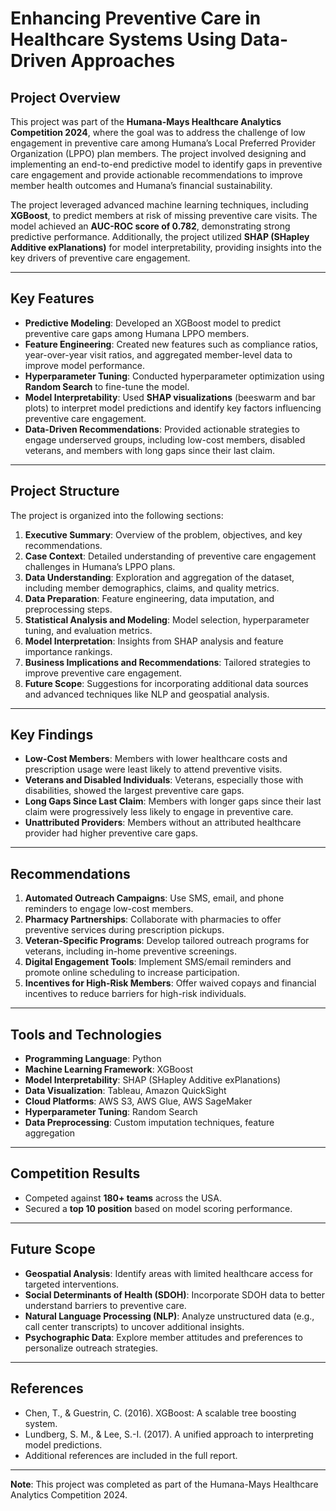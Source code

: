 # Enhancing Preventive Care in Healthcare Systems Using Data-Driven Approaches

## Project Overview
This project was part of the **Humana-Mays Healthcare Analytics Competition 2024**, where the goal was to address the challenge of low engagement in preventive care among Humana’s Local Preferred Provider Organization (LPPO) plan members. The project involved designing and implementing an end-to-end predictive model to identify gaps in preventive care engagement and provide actionable recommendations to improve member health outcomes and Humana’s financial sustainability.

The project leveraged advanced machine learning techniques, including **XGBoost**, to predict members at risk of missing preventive care visits. The model achieved an **AUC-ROC score of 0.782**, demonstrating strong predictive performance. Additionally, the project utilized **SHAP (SHapley Additive exPlanations)** for model interpretability, providing insights into the key drivers of preventive care engagement.

---

## Key Features
- **Predictive Modeling**: Developed an XGBoost model to predict preventive care gaps among Humana LPPO members.
- **Feature Engineering**: Created new features such as compliance ratios, year-over-year visit ratios, and aggregated member-level data to improve model performance.
- **Hyperparameter Tuning**: Conducted hyperparameter optimization using **Random Search** to fine-tune the model.
- **Model Interpretability**: Used **SHAP visualizations** (beeswarm and bar plots) to interpret model predictions and identify key factors influencing preventive care engagement.
- **Data-Driven Recommendations**: Provided actionable strategies to engage underserved groups, including low-cost members, disabled veterans, and members with long gaps since their last claim.

---

## Project Structure
The project is organized into the following sections:

1. **Executive Summary**: Overview of the problem, objectives, and key recommendations.
2. **Case Context**: Detailed understanding of preventive care engagement challenges in Humana’s LPPO plans.
3. **Data Understanding**: Exploration and aggregation of the dataset, including member demographics, claims, and quality metrics.
4. **Data Preparation**: Feature engineering, data imputation, and preprocessing steps.
5. **Statistical Analysis and Modeling**: Model selection, hyperparameter tuning, and evaluation metrics.
6. **Model Interpretation**: Insights from SHAP analysis and feature importance rankings.
7. **Business Implications and Recommendations**: Tailored strategies to improve preventive care engagement.
8. **Future Scope**: Suggestions for incorporating additional data sources and advanced techniques like NLP and geospatial analysis.

---

## Key Findings
- **Low-Cost Members**: Members with lower healthcare costs and prescription usage were least likely to attend preventive visits.
- **Veterans and Disabled Individuals**: Veterans, especially those with disabilities, showed the largest preventive care gaps.
- **Long Gaps Since Last Claim**: Members with longer gaps since their last claim were progressively less likely to engage in preventive care.
- **Unattributed Providers**: Members without an attributed healthcare provider had higher preventive care gaps.

---

## Recommendations
1. **Automated Outreach Campaigns**: Use SMS, email, and phone reminders to engage low-cost members.
2. **Pharmacy Partnerships**: Collaborate with pharmacies to offer preventive services during prescription pickups.
3. **Veteran-Specific Programs**: Develop tailored outreach programs for veterans, including in-home preventive screenings.
4. **Digital Engagement Tools**: Implement SMS/email reminders and promote online scheduling to increase participation.
5. **Incentives for High-Risk Members**: Offer waived copays and financial incentives to reduce barriers for high-risk individuals.

---

## Tools and Technologies
- **Programming Language**: Python
- **Machine Learning Framework**: XGBoost
- **Model Interpretability**: SHAP (SHapley Additive exPlanations)
- **Data Visualization**: Tableau, Amazon QuickSight
- **Cloud Platforms**: AWS S3, AWS Glue, AWS SageMaker
- **Hyperparameter Tuning**: Random Search
- **Data Preprocessing**: Custom imputation techniques, feature aggregation

---

## Competition Results
- Competed against **180+ teams** across the USA.
- Secured a **top 10 position** based on model scoring performance.

---

## Future Scope
- **Geospatial Analysis**: Identify areas with limited healthcare access for targeted interventions.
- **Social Determinants of Health (SDOH)**: Incorporate SDOH data to better understand barriers to preventive care.
- **Natural Language Processing (NLP)**: Analyze unstructured data (e.g., call center transcripts) to uncover additional insights.
- **Psychographic Data**: Explore member attitudes and preferences to personalize outreach strategies.

---

## References
- Chen, T., & Guestrin, C. (2016). XGBoost: A scalable tree boosting system.
- Lundberg, S. M., & Lee, S.-I. (2017). A unified approach to interpreting model predictions.
- Additional references are included in the full report.

---

**Note**: This project was completed as part of the Humana-Mays Healthcare Analytics Competition 2024.
